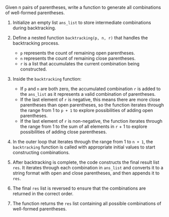 Given n pairs of parentheses, write a function to generate all combinations of well-formed parentheses.


1. Initialize an empty list `ans_list` to store intermediate combinations during backtracking.

2. Define a nested function `backtracking(p, n, r)` that handles the backtracking process.

   - `p` represents the count of remaining open parentheses.
   - `n` represents the count of remaining close parentheses.
   - `r` is a list that accumulates the current combination being constructed.

3. Inside the `backtracking` function:
   - If `p` and `n` are both zero, the accumulated combination `r` is added to the `ans_list` as it represents a valid combination of parentheses.
   - If the last element of `r` is negative, this means there are more close parentheses than open parentheses, so the function iterates through the range from 1 to `p + 1` to explore possibilities of adding open parentheses.
   - If the last element of `r` is non-negative, the function iterates through the range from 1 to the sum of all elements in `r` + 1 to explore possibilities of adding close parentheses.

4. In the outer loop that iterates through the range from 1 to `n + 1`, the `backtracking` function is called with appropriate initial values to start constructing combinations.

5. After backtracking is complete, the code constructs the final result list `res`. It iterates through each combination in `ans_list` and converts it to a string format with open and close parentheses, and then appends it to `res`.

6. The final `res` list is reversed to ensure that the combinations are returned in the correct order.

7. The function returns the `res` list containing all possible combinations of well-formed parentheses.
